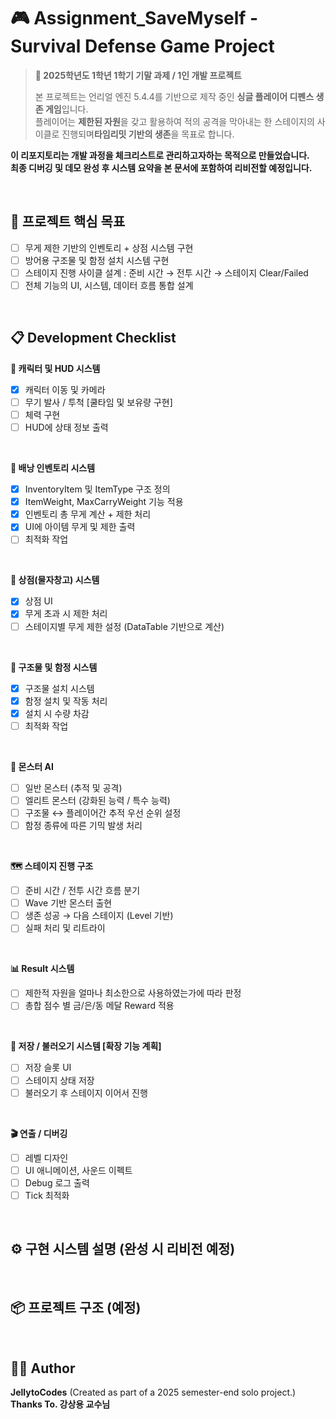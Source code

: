 # 🎮 Assignment_SaveMyself - Survival Defense Game Project

> **📝 2025학년도 1학년 1학기 기말 과제 / 1인 개발 프로젝트**
>
> 본 프로젝트는 언리얼 엔진 5.4.4를 기반으로 제작 중인 **싱글 플레이어 디펜스 생존 게임**입니다.  
> 플레이어는 **제한된 자원**을 갖고 활용하여 적의 공격을 막아내는 한 스테이지의 사이클로 진행되며**타임리밋 기반의 생존**을 목표로 합니다.

**이 리포지토리는 개발 과정을 체크리스트로 관리하고자하는 목적으로 만들었습니다.**  
**최종 디버깅 및 데모 완성 후 시스템 요약을 본 문서에 포함하여 리비전할 예정입니다.**  

<br>

## 🎯 프로젝트 핵심 목표
 - [ ] 무게 제한 기반의 인벤토리 + 상점 시스템 구현
 - [ ] 방어용 구조물 및 함정 설치 시스템 구현
 - [ ] 스테이지 진행 사이클 설계 : 준비 시간 → 전투 시간 → 스테이지 Clear/Failed
 - [ ] 전체 기능의 UI, 시스템, 데이터 흐름 통합 설계

<br>

## 📋 Development Checklist
**🧍 캐릭터 및 HUD 시스템** 
 - [X] 캐릭터 이동 및 카메라
 - [ ] 무기 발사 / 투척 [쿨타임 및 보유량 구현]
 - [ ] 체력 구현
 - [ ] HUD에 상태 정보 출력     
<br> 

**🎒 배낭 인벤토리 시스템**  
 - [X] InventoryItem 및 ItemType 구조 정의  
 - [X] ItemWeight, MaxCarryWeight 기능 적용  
 - [X] 인벤토리 총 무게 계산 + 제한 처리  
 - [X] UI에 아이템 무게 및 제한 출력
 - [ ] 최적화 작업
<br> 

**🏪 상점(물자창고) 시스템**  
 - [X] 상점 UI
 - [X] 무게 초과 시 제한 처리
 - [ ] 스테이지별 무게 제한 설정 (DataTable 기반으로 계산)    
<br> 

**🧱 구조물 및 함정 시스템** 
 - [X] 구조물 설치 시스템
 - [X] 함정 설치 및 작동 처리
 - [X] 설치 시 수량 차감
 - [ ] 최적화 작업
<br> 

**👾 몬스터 AI** 
 - [ ] 일반 몬스터 (추적 및 공격)
 - [ ] 엘리트 몬스터 (강화된 능력 / 특수 능력)
 - [ ] 구조물 ↔ 플레이어간 추적 우선 순위 설정
 - [ ] 함정 종류에 따른 기믹 발생 처리      
<br> 

**🗺️ 스테이지 진행 구조** 
 - [ ] 준비 시간 / 전투 시간 흐름 분기
 - [ ] Wave 기반 몬스터 출현
 - [ ] 생존 성공 → 다음 스테이지 (Level 기반)
 - [ ] 실패 처리 및 리트라이      
<br> 

**📊 Result 시스템** 
 - [ ] 제한적 자원을 얼마나 최소한으로 사용하였는가에 따라 판정
 - [ ] 총합 점수 별 금/은/동 메달 Reward 적용      
<br> 

**💾 저장 / 불러오기 시스템 [확장 기능 계획]**
 - [ ] 저장 슬롯 UI
 - [ ] 스테이지 상태 저장
 - [ ] 불러오기 후 스테이지 이어서 진행      
<br> 

**🎬 연출 / 디버깅**
 - [ ] 레벨 디자인
 - [ ] UI 애니메이션, 사운드 이펙트
 - [ ] Debug 로그 출력
 - [ ] Tick 최적화

<br>

## ⚙️ 구현 시스템 설명 (완성 시 리비전 예정)

<br>

## 📦 프로젝트 구조 (예정)

<br>

## 🧑‍💻 Author
  **JellytoCodes** (Created as part of a 2025 semester-end solo project.)  
  **Thanks To. 강상용 교수님**  
